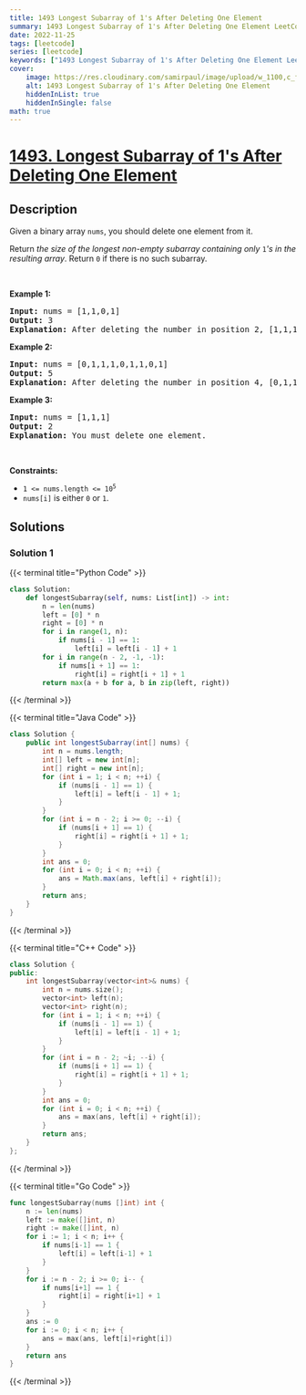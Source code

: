 ```yaml
---
title: 1493 Longest Subarray of 1's After Deleting One Element
summary: 1493 Longest Subarray of 1's After Deleting One Element LeetCode Solution Explained
date: 2022-11-25
tags: [leetcode]
series: [leetcode]
keywords: ["1493 Longest Subarray of 1's After Deleting One Element LeetCode Solution Explained in all languages", "1493 Longest Subarray of 1's After Deleting One Element", "LeetCode", "leetcode solution in Python3 C++ Java Go PHP Ruby Swift TypeScript Rust C# JavaScript C", "GeeksforGeeks", "InterviewBit", "Coding Ninjas", "HackerRank", "HackerEarth", "CodeChef", "TopCoder", "AlgoExpert", "freeCodeCamp", "Codeforces", "GitHub", "AtCoder", "Samir Paul"]
cover:
    image: https://res.cloudinary.com/samirpaul/image/upload/w_1100,c_fit,co_rgb:FFFFFF,l_text:Arial_75_bold:1493 Longest Subarray of 1's After Deleting One Element - Solution Explained/problem-solving.webp
    alt: 1493 Longest Subarray of 1's After Deleting One Element
    hiddenInList: true
    hiddenInSingle: false
math: true
---
```



# [1493. Longest Subarray of 1's After Deleting One Element](https://leetcode.com/problems/longest-subarray-of-1s-after-deleting-one-element)


## Description

<p>Given a binary array <code>nums</code>, you should delete one element from it.</p>

<p>Return <em>the size of the longest non-empty subarray containing only </em><code>1</code><em>&#39;s in the resulting array</em>. Return <code>0</code> if there is no such subarray.</p>

<p>&nbsp;</p>
<p><strong class="example">Example 1:</strong></p>

<pre>
<strong>Input:</strong> nums = [1,1,0,1]
<strong>Output:</strong> 3
<strong>Explanation:</strong> After deleting the number in position 2, [1,1,1] contains 3 numbers with value of 1&#39;s.
</pre>

<p><strong class="example">Example 2:</strong></p>

<pre>
<strong>Input:</strong> nums = [0,1,1,1,0,1,1,0,1]
<strong>Output:</strong> 5
<strong>Explanation:</strong> After deleting the number in position 4, [0,1,1,1,1,1,0,1] longest subarray with value of 1&#39;s is [1,1,1,1,1].
</pre>

<p><strong class="example">Example 3:</strong></p>

<pre>
<strong>Input:</strong> nums = [1,1,1]
<strong>Output:</strong> 2
<strong>Explanation:</strong> You must delete one element.
</pre>

<p>&nbsp;</p>
<p><strong>Constraints:</strong></p>

<ul>
	<li><code>1 &lt;= nums.length &lt;= 10<sup>5</sup></code></li>
	<li><code>nums[i]</code> is either <code>0</code> or <code>1</code>.</li>
</ul>

## Solutions

### Solution 1

<!-- tabs:start -->

{{< terminal title="Python Code" >}}
```python
class Solution:
    def longestSubarray(self, nums: List[int]) -> int:
        n = len(nums)
        left = [0] * n
        right = [0] * n
        for i in range(1, n):
            if nums[i - 1] == 1:
                left[i] = left[i - 1] + 1
        for i in range(n - 2, -1, -1):
            if nums[i + 1] == 1:
                right[i] = right[i + 1] + 1
        return max(a + b for a, b in zip(left, right))
```
{{< /terminal >}}

{{< terminal title="Java Code" >}}
```java
class Solution {
    public int longestSubarray(int[] nums) {
        int n = nums.length;
        int[] left = new int[n];
        int[] right = new int[n];
        for (int i = 1; i < n; ++i) {
            if (nums[i - 1] == 1) {
                left[i] = left[i - 1] + 1;
            }
        }
        for (int i = n - 2; i >= 0; --i) {
            if (nums[i + 1] == 1) {
                right[i] = right[i + 1] + 1;
            }
        }
        int ans = 0;
        for (int i = 0; i < n; ++i) {
            ans = Math.max(ans, left[i] + right[i]);
        }
        return ans;
    }
}
```
{{< /terminal >}}

{{< terminal title="C++ Code" >}}
```cpp
class Solution {
public:
    int longestSubarray(vector<int>& nums) {
        int n = nums.size();
        vector<int> left(n);
        vector<int> right(n);
        for (int i = 1; i < n; ++i) {
            if (nums[i - 1] == 1) {
                left[i] = left[i - 1] + 1;
            }
        }
        for (int i = n - 2; ~i; --i) {
            if (nums[i + 1] == 1) {
                right[i] = right[i + 1] + 1;
            }
        }
        int ans = 0;
        for (int i = 0; i < n; ++i) {
            ans = max(ans, left[i] + right[i]);
        }
        return ans;
    }
};
```
{{< /terminal >}}

{{< terminal title="Go Code" >}}
```go
func longestSubarray(nums []int) int {
	n := len(nums)
	left := make([]int, n)
	right := make([]int, n)
	for i := 1; i < n; i++ {
		if nums[i-1] == 1 {
			left[i] = left[i-1] + 1
		}
	}
	for i := n - 2; i >= 0; i-- {
		if nums[i+1] == 1 {
			right[i] = right[i+1] + 1
		}
	}
	ans := 0
	for i := 0; i < n; i++ {
		ans = max(ans, left[i]+right[i])
	}
	return ans
}
```
{{< /terminal >}}

<!-- tabs:end -->

<!-- end -->
